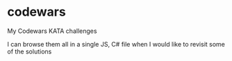 # codewars

My Codewars KATA challenges

I can browse them all in a single JS, C# file when I would like to revisit some of the solutions

